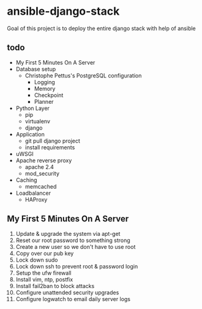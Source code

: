 ansible-django-stack
====================

Goal of this project is to deploy the entire django stack with help of ansible

todo
----
* My First 5 Minutes On A Server
* Database setup
  * Christophe Pettus's PostgreSQL configuration
    * Logging
    * Memory
    * Checkpoint
    * Planner
* Python Layer
  * pip
  * virtualenv
  * django
* Application
  * git pull django project
  * install requirements
* uWSGI
* Apache reverse proxy
  * apache 2.4
  * mod_security
* Caching
  * memcached
* Loadbalancer
  * HAProxy

My First 5 Minutes On A Server
------------------------------
1. Update & upgrade the system via apt-get
2. Reset our root password to something strong
3. Create a new user so we don't have to use root
4. Copy over our pub key
5. Lock down sudo
6. Lock down ssh to prevent root & password login
7. Setup the ufw firewall
8. Install vim, ntp, postfix
9. Install fail2ban to block attacks
10. Configure unattended security upgrades
11. Configure logwatch to email daily server logs
